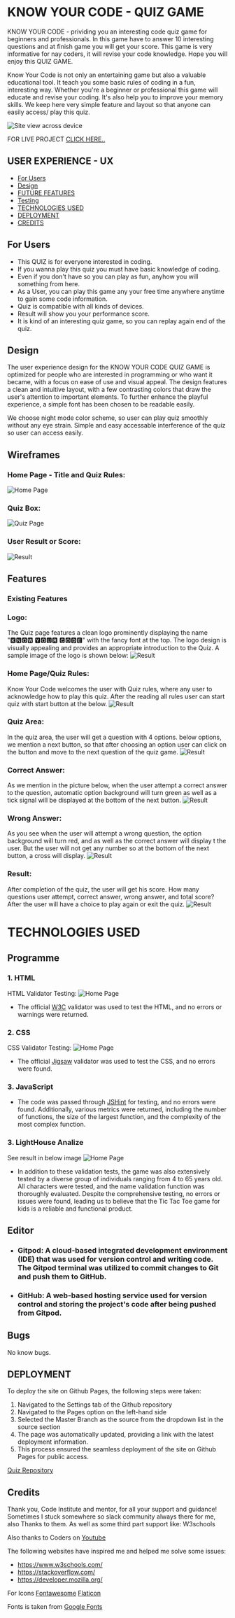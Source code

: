 # KNOW YOUR CODE - QUIZ GAME
KNOW YOUR CODE - prividing you an interesting code quiz game for beginners and professionals. In this game have to answer 10 interesting questions and at finish game you will get your score. This game is very informative for nay coders, it will revise your code knowledge. Hope you will enjoy this QUIZ GAME.

Know Your Code is not only an entertaining game but also a valuable educational tool. It teach you some basic rules of coding in a fun, interesting way. Whether you're a beginner or professional this game will educate and revise your coding. It's also help you to improve your memory skills. We keep here very simple feature and layout so that anyone can easily access/ play this quiz.


![Site view across device](/assets/images-readme/devices-layout.png)

FOR LIVE PROJECT [CLICK HERE..](https://kamal-kohli.github.io/PP2-Quiz_Game/)

## USER EXPERIENCE - UX
+ [For Users](#for-users "For Users")
+ [Design](#design "Design")
+ [FUTURE FEATURES](#future-features "FUTURE FEATURES")
+ [Testing](#testing "Testing")
+ [TECHNOLOGIES USED](#technologies-used "TECHNOLOGIES USED")
+ [DEPLOYMENT](#deployment "DEPLOYMENT")
+ [CREDITS](#credits "CREDITS")

## For Users
- This QUIZ is for everyone interested in coding.
- If you wanna play this quiz you must have basic knowledge of coding.
- Even if you don't have so you can play as fun, anyhow you will something from here.
- As a User, you can play this game any your free time anywhere anytime to gain some code information.
- Quiz is compatible with all kinds of devices.
- Result will show you your performance score.
- It is kind of an interesting quiz game, so you can replay again end of the quiz.

## Design

The user experience design for the KNOW YOUR CODE QUIZ GAME is optimized for people who are interested in programming or who want it became, with a focus on ease of use and visual appeal. The design features a clean and intuitive layout, with a few contrasting colors that draw the user's attention to important elements. To further enhance the playful experience, a simple font has been chosen to be readable easily.

We choose night mode color scheme, so user can play quiz smoothly without any eye strain. Simple and easy accessable interference of the quiz so user can access easily. 

## Wireframes

### Home Page - Title and Quiz Rules:
![Home Page](/assets/images-readme/wfrule.png)

### Quiz Box:
![Quiz Page](/assets/images-readme/wfquizbox.png)

### User Result or Score:
![Result](/assets/images-readme/wfresult.png)

## Features
### Existing Features

### Logo:
The Quiz page features a clean logo prominently displaying the name "🅺🅽🅾🆆 🆈🅾🆄🆁 🅲🅾🅳🅴" with the fancy font at the top. The logo design is visually appealing and provides an appropriate introduction to the Quiz. A sample image of the logo is shown below:
![Result](/assets/images-readme/KYC.png)

### Home Page/Quiz Rules:
Know Your Code welcomes the user with Quiz rules, where any user to acknowledge how to play this quiz. After the reading all rules user can start quiz with start button at the below.
![Result](/assets/images-readme/rules.jpeg)

### Quiz Area:
In the quiz area, the user will get a question with 4 options. below options, we mention a next button, so that after choosing an option user can click on the button and move to the next question of the quiz game.
![Result](/assets/images-readme/quiz.jpeg)

### Correct Answer:
As we mention in the picture below, when the user attempt a correct answer to the question, automatic option background will turn green as well as a tick signal will be displayed at the bottom of the next button.
![Result](/assets/images-readme/c-a.jpeg)

### Wrong Answer:
As you see when the user will attempt a wrong question, the option background will turn red, and as well as the correct answer will display t the user. But the user will not get any number so at the bottom of the next button, a cross will display.
![Result](/assets/images-readme/w-a.jpeg)

### Result:
After completion of the quiz, the user will get his score. How many questions user attempt, correct answer, wrong answer, and total score?
After the user will have a choice to play again or exit the quiz.
![Result](/assets/images-readme/score.jpeg)


# TECHNOLOGIES USED
## Programme
### 1. HTML
HTML Validator Testing:
![Home Page](/assets/images-readme/html.png)
- The official [W3C](https://validator.w3.org/) validator was used to test the HTML, and no errors or warnings were returned.

### 2. CSS
CSS Validator Testing:
![Home Page](/assets/images-readme/css.png)
- The official [Jigsaw](https://jigsaw.w3.org/css-validator/) validator was used to test the CSS, and no errors were found.

### 3. JavaScript
- The code was passed through [JSHint](https://jshint.com/) for testing, and no errors were found. Additionally, various metrics were returned, including the number of functions, the size of the largest function, and the complexity of the most complex function.

### 3. LightHouse Analize
See result in below image
![Home Page](/assets/images-readme/lighthouse.png)
- In addition to these validation tests, the game was also extensively tested by a diverse group of individuals ranging from 4 to 65 years old. All characters were tested, and the name validation function was thoroughly evaluated. Despite the comprehensive testing, no errors or issues were found, leading us to believe that the Tic Tac Toe game for kids is a reliable and functional product.

## Editor
 - ### Gitpod: A cloud-based integrated development environment (IDE) that was used for version control and writing code. The Gitpod terminal was utilized to commit changes to Git and push them to GitHub.

 - ### GitHub: A web-based hosting service used for version control and storing the project's code after being pushed from Gitpod.

## Bugs
No know bugs.

## DEPLOYMENT
To deploy the site on Github Pages, the following steps were taken:
1. Navigated to the Settings tab of the Github repository
2. Navigated to the Pages option on the left-hand side
3. Selected the Master Branch as the source from the dropdown list in the source section
4. The page was automatically updated, providing a link with the latest deployment information.
5. This process ensured the seamless deployment of the site on Github Pages for public access.

[Quiz Repository](github.com/Kamal-Kohli/PP2-Quiz_Game)

## Credits
 Thank you, Code Institute and mentor, for all your support and guidance!
Sometimes I stuck somewhere so slack community always there for me, also Thanks to them. As well as some third part support like: W3schools

Also thanks to Coders on [Youtube](youtube.com)

The following websites have inspired me and helped me solve some issues:
- https://www.w3schools.com/
- https://stackoverflow.com/
- https://developer.mozilla.org/

For Icons [Fontawesome](https://fontawesome.com/)
          [Flaticon](https://www.flaticon.com/)

Fonts is taken from [Google Fonts](https://fonts.google.com/)




  